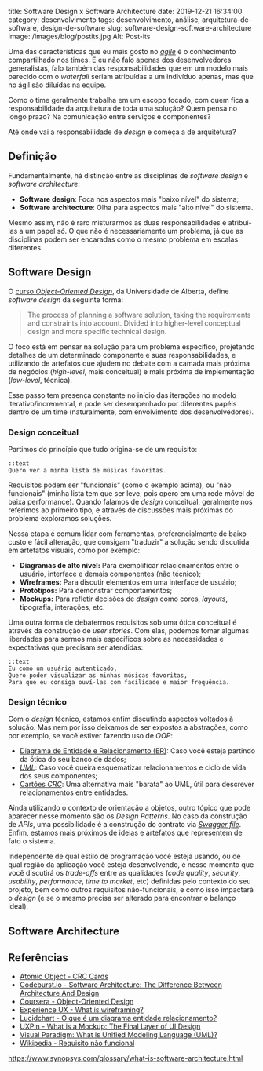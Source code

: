 title: Software Design x Software Architecture
date: 2019-12-21 16:34:00
category: desenvolvimento
tags: desenvolvimento, análise, arquitetura-de-software, design-de-software
slug: software-design-software-architecture
Image: /images/blog/postits.jpg
Alt: Post-its

Uma das características que eu mais gosto no [_agile_]({tag}agile "Leia mais sobre ágil")
é o conhecimento compartilhado nos times. E eu não falo apenas dos desenvolvedores generalistas,
falo também das responsabilidades que em um modelo mais parecido com o
_waterfall_ seriam atribuídas a um indivíduo apenas, mas que no ágil são diluídas na equipe.

<!-- PELICAN_END_SUMMARY -->

Como o time geralmente trabalha em um escopo focado,
com quem fica a responsabilidade da arquitetura de toda uma solução?
Quem pensa no longo prazo? Na comunicação entre serviços e componentes?

Até onde vai a responsabilidade de _design_ e começa a de arquitetura?

## Definição

Fundamentalmente, há distinção entre as disciplinas de _software design_ e
_software architecture_:

- **Software design**: Foca nos aspectos mais "baixo nível" do sistema;
- **Software architecture**: Olha para aspectos mais "alto nível" do sistema.

Mesmo assim, não é raro misturarmos as duas responsabilidades e atribuí-las a um papel só. O que não é
necessariamente um problema, já que as disciplinas podem ser encaradas como o mesmo problema
em escalas diferentes.

## Software Design

O [curso _Object-Oriented Design_](https://www.coursera.org/learn/object-oriented-design/ "Object-Oriented Design no Coursera"),
da Universidade de Alberta, define _software design_ da seguinte forma:

> The process of planning a software solution, taking the requirements and constraints into account.
> Divided into higher-level conceptual design and more specific technical design.

O foco está em pensar na solução para um problema específico, projetando detalhes de um determinado
componente e suas responsabilidades, e utilizando de artefatos que ajudem no debate
com a camada mais próxima de negócios (_high-level_, mais conceitual) e mais próxima de implementação
(_low-level_, técnica).

Esse passo tem presença constante no início das iterações no modelo iterativo/incremental, e pode ser desempenhado
por diferentes papéis dentro de um time (naturalmente, com envolvimento dos desenvolvedores).

### Design conceitual

Partimos do princípio que tudo origina-se de um requisito:

    ::text
    Quero ver a minha lista de músicas favoritas.

Requisitos podem ser "funcionais" (como o exemplo acima), ou "não funcionais" (minha lista tem que ser leve, pois opero
em uma rede móvel de baixa performance). Quando falamos de _design_ conceitual, geralmente nos referimos
ao primeiro tipo, e através de discussões mais próximas do problema exploramos soluções.

Nessa etapa é comum lidar com ferramentas, preferencialmente de baixo custo e fácil alteração, que consigam
"traduzir" a solução sendo discutida em artefatos visuais, como por exemplo:

- **Diagramas de alto nível:** Para exemplificar relacionamentos entre o usuário, interface e demais componentes (não técnico);
- **Wireframes:** Para discutir elementos em uma interface de usuário;
- **Protótipos:** Para demonstrar comportamentos;
- **Mockups:** Para refletir decisões de _design_ como cores, _layouts_, tipografia, interações, etc.

Uma outra forma de debatermos requisitos sob uma ótica conceitual é através da construção de _user stories_. Com elas,
podemos tomar algumas liberdades para sermos mais específicos sobre as necessidades e expectativas que precisam ser atendidas:

    ::text
    Eu como um usuário autenticado,
    Quero poder visualizar as minhas músicas favoritas,
    Para que eu consiga ouví-las com facilidade e maior frequência.

### Design técnico

Com o _design_ técnico, estamos enfim discutindo aspectos voltados à solução. Mas nem por isso deixamos de ser expostos a abstrações, como por exemplo, se você estiver fazendo uso de _OOP_:

- [Diagrama de Entidade e Relacionamento (ER)](https://www.lucidchart.com/pages/pt/o-que-e-diagrama-entidade-relacionamento "O que é um diagrama de entidade e relacionamento?"): Caso você esteja partindo da ótica do seu banco de dados;
- [_UML_](https://www.visual-paradigm.com/guide/uml-unified-modeling-language/what-is-uml/ "What is Unified Modeling Language?"): Caso você queira esquematizar relacionamentos e ciclo de vida dos seus componentes;
- [Cartões _CRC_](https://atomicobject.com/resources/oo-programming/crc-cards "CRC Cards"): Uma alternativa mais "barata" ao UML, útil para descrever relacionamentos entre entidades.

Ainda utilizando o contexto de orientação a objetos, outro tópico que pode aparecer nesse momento são os _Design Patterns_. No caso da construção de _APIs_, uma possibilidade é a construção do contrato via [_Swagger file_]({filename}swagger-e-o-open-api-initiative.md "Swagger e o Open API Initiative"). Enfim, estamos mais próximos de ideias e artefatos que representem de fato o sistema.

Independente de qual estilo de programação você esteja usando, ou de qual região da aplicação você esteja desenvolvendo, é nesse momento que você discutirá os _trade-offs_ entre as qualidades (_code quality_, _security_, _usability_, _performance_, _time to market_, etc) definidas pelo contexto do seu projeto, bem como outros requisitos não-funcionais, e como isso impactará o _design_ (e se o mesmo precisa ser alterado para encontrar o balanço ideal).

## Software Architecture

## Referências

- [Atomic Object - CRC Cards](https://atomicobject.com/resources/oo-programming/crc-cards)
- [Codeburst.io - Software Architecture: The Difference Between Architecture And Design](https://codeburst.io/software-architecture-the-difference-between-architecture-and-design-7936abdd5830)
- [Coursera - Object-Oriented Design](https://www.coursera.org/learn/object-oriented-design/home/welcome)
- [Experience UX - What is wireframing?](https://www.experienceux.co.uk/faqs/what-is-wireframing/)
- [Lucidchart - O que é um diagrama entidade relacionamento?](https://www.lucidchart.com/pages/pt/o-que-e-diagrama-entidade-relacionamento)
- [UXPin - What is a Mockup: The Final Layer of UI Design](https://www.uxpin.com/studio/blog/what-is-a-mockup-the-final-layer-of-ui-design/)
- [Visual Paradigm: What is Unified Modeling Language (UML)?](https://www.visual-paradigm.com/guide/uml-unified-modeling-language/what-is-uml/)
- [Wikipedia - Requisito não funcional](https://pt.wikipedia.org/wiki/Requisito_n%C3%A3o_funcional)

https://www.synopsys.com/glossary/what-is-software-architecture.html
